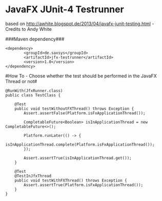 JavaFX JUnit-4 Testrunner
==============

based on http://awhite.blogspot.de/2013/04/javafx-junit-testing.html - Credits to Andy White

###Maven dependency###

```
<dependency>
		<groupId>de.saxsys</groupId>
		<artifactId>jfx-testrunner</artifactId>
		<version>1.0</version>
</dependency>
```

#How To - Choose whether the test should be performed in the JavaFX Thread or not#

```
@RunWith(JfxRunner.class)
public class TestClass {

    @Test
    public void testWithoutFXThread() throws Exception {
        Assert.assertFalse(Platform.isFxApplicationThread());

        CompletableFuture<Boolean> isInApplicationThread = new CompletableFuture<>();
        
        Platform.runLater(() -> {
            isInApplicationThread.complete(Platform.isFxApplicationThread());
        });
        
        Assert.assertTrue(isInApplicationThread.get());
    }

    @Test
    @TestInJfxThread
    public void testWithFXThread() throws Exception {
        Assert.assertTrue(Platform.isFxApplicationThread());
    }
}
```

